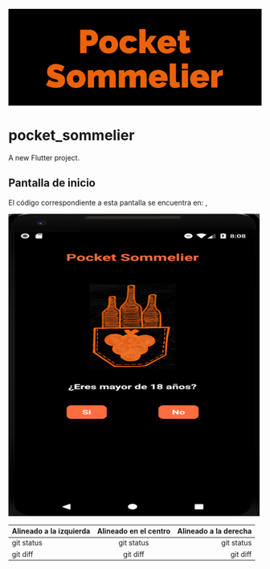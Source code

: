 <p align="center">
  <img src="https://github.com/Cris1997/Assets/blob/master/Pocket%20Sommelier.png">
</p>



# pocket_sommelier

A new Flutter project.

## Pantalla de inicio
El código correspondiente a esta pantalla se encuentra en: ,
<p align="left">
  <img src="https://github.com/Cris1997/Assets/blob/master/1.png" width="500" height="600">
</p>


| Alineado a la izquierda | Alineado en el centro | Alineado a la derecha |
| :---         |     :---:      |          ---: |
| git status   | git status     | git status    |
| git diff     | git diff       | git diff      |
